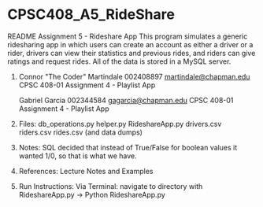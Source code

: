 # CPSC408_A5_RideShare
README Assignment 5 - Rideshare App
This program simulates a generic ridesharing app in which users can create an account as either a driver or a rider, drivers can view their statistics and previous rides, and riders can give ratings and request rides. All of the data is stored in a MySQL server.

1.  Connor "The Coder" Martindale
     002408897
     martindale@chapman.edu
     CPSC 408-01
     Assignment 4 - Playlist App

     Gabriel Garcia
     002344584
     gagarcia@chapman.edu
     CPSC 408-01
     Assignment 4 - Playlist App

2.  Files:
     db_operations.py
     helper.py
     RideshareApp.py
     drivers.csv
     riders.csv
     rides.csv
     (and data dumps)


3. Notes: SQL decided that instead of True/False for boolean values it wanted 1/0, so that is what we have.

4. References: Lecture Notes and Examples

5. Run Instructions: Via Terminal: navigate to directory with RideshareApp.py -> Python RideshareApp.py

